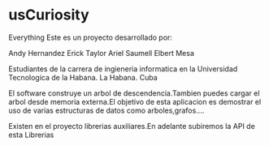 # usCuriosity
Everything
Este es un proyecto desarrollado por:

Andy Hernandez
Erick Taylor
Ariel Saumell
Elbert Mesa

Estudiantes de la carrera de ingieneria informatica en la Universidad Tecnologica de la Habana. La Habana. Cuba

El software construye un arbol de descendencia.Tambien puedes cargar el arbol desde memoria externa.El objetivo de esta aplicacion
es demostrar el uso de varias estructuras de datos como arboles,grafos....

Existen en el proyecto librerias auxiliares.En adelante subiremos la API de esta Librerias
